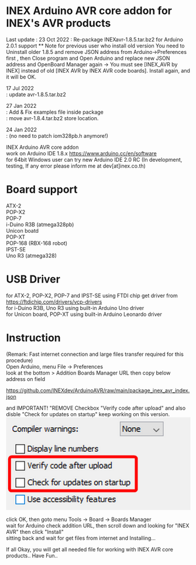# INEX Arduino AVR core addon for INEX's AVR products

Last update :
23 Oct 2022
 : Re-package INEXavr-1.8.5.tar.bz2 for Arduino 2.0.1 support
 ** Note for previous user who install old version
    You need to Uninstall older 1.8.5 and remove JSON address from Arduino->Preferences first , then Close program and Open Arduino and replace new JSON address and OpenBoard Manager again -> You must see [INEX_AVR by INEX] instead of old [INEX AVR by INEX AVR code boards].
    Install again, and it will be OK.

17 Jul 2022  
 : update avr-1.8.5.tar.bz2

27 Jan 2022  
 : Add & Fix examples file inside package  
 : move avr-1.8.4.tar.bz2 store location.  

24 Jan 2022  
 : (no need to patch iom328pb.h anymore!)  

INEX Arduino AVR core addon  
work on Arduino IDE 1.8.x https://www.arduino.cc/en/software  
for 64bit Windows user can try new Arduino IDE 2.0 RC
(In development, testing, If any error please inform me at dev[at]inex.co.th)  

# Board support
ATX-2  
POP-X2  
POP-7  
i-Duino R3B (atmega328pb)  
Unicon boatd  
POP-XT  
POP-168 (RBX-168 robot)  
IPST-SE  
Uno R3 (atmega328)  

# USB Driver
for ATX-2, POP-X2, POP-7 and IPST-SE using FTDI chip get driver from https://ftdichip.com/drivers/vcp-drivers  
for i-Duino R3B, Uno R3 using built-in Arduino Uno driver  
for Unicon board, POP-XT using built-in Arduino Leonardo driver

# Instruction
(Remark: Fast internet connection and large files transfer required for this procedure)  
Open Arduino, menu File -> Preferences  
look at the bottom > Addition Boards Manager URL then copy below address on field  

https://github.com/INEXdev/ArduinoAVR/raw/main/package_inex_avr_index.json  

and IMPORTANT! "REMOVE Checkbox "Verify code after upload"
and also disble "Check for updates on startup" keep working on this version.
![alt text](https://github.com/INEXdev/ArduinoAVR/raw/main/EditPreference.png)

click OK, then goto menu Tools -> Board -> Boards Manager  
wait for Arduino check addition URL, then scroll down and looking for "INEX AVR" then click "Install"  
sitting back and wait for get files from internet and Installing...  

If all Okay, you will get all needed file for working with INEX AVR core products.. Have Fun..  
